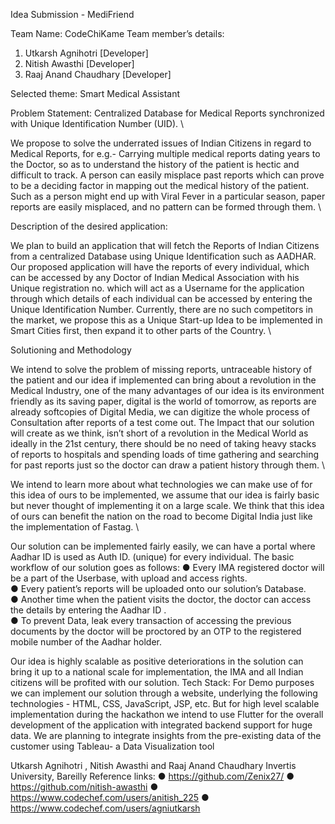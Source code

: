 Idea Submission - MediFriend

Team Name: CodeChiKame
Team member’s details:
1. Utkarsh Agnihotri [Developer]
2. Nitish Awasthi [Developer]
3. Raaj Anand Chaudhary [Developer] 

Selected theme: Smart Medical Assistant 

Problem Statement: Centralized Database for Medical Reports synchronized with Unique Identification Number (UID). \

We propose to solve the underrated issues of Indian Citizens in regard to Medical Reports, for e.g.- Carrying multiple medical reports dating years to the Doctor, so as to understand the history of the patient is hectic and difficult to track.
A person can easily misplace past reports which can prove to be a deciding factor in mapping out the medical history of the patient. Such as a person might end up with Viral Fever in a particular season, paper reports are easily misplaced, and no pattern can be formed through them. \

Description of the desired application:

We plan to build an application that will fetch the Reports of Indian Citizens from a centralized Database using Unique Identification such as AADHAR. Our proposed application will have the reports of every individual, which can be accessed by any Doctor of Indian Medical Association with his Unique registration no. which will act as a Username for the application through which details of each individual can be accessed by entering the Unique Identification Number. Currently, there are no such competitors in the market, we propose this as a Unique Start-up Idea to be implemented in Smart Cities first, then expand it to other parts of the Country. \

Solutioning and Methodology

We intend to solve the problem of missing reports, untraceable history of the patient and our idea if implemented can bring about a revolution in the Medical Industry, one of the many advantages of our idea is its environment friendly as its saving paper, digital is the world of tomorrow, as reports are already softcopies of Digital Media, we can digitize the whole process of Consultation after reports of a test come out.
The Impact that our solution will create as we think, isn’t short of a revolution in the Medical World as ideally in the 21st century, there should be no need of taking heavy stacks of reports to hospitals and spending loads of time gathering and searching for past reports just so the doctor can draw a patient history through them. \

We intend to learn more about what technologies we can make use of for this idea of ours to be implemented, we assume that our idea is fairly basic but never thought of implementing it on a large scale. We think that this idea of ours can benefit the nation on the road to become Digital India just like the implementation of Fastag. \

Our solution can be implemented fairly easily, we can have a portal where Aadhar ID is used as Auth ID. (unique) for every individual. The basic workflow of our solution goes as follows: 
● Every IMA registered doctor will be a part of the Userbase, with upload and access rights.  
● Every patient’s reports will be uploaded onto our solution’s Database.  
● Another time when the patient visits the doctor, the doctor can access the details by entering the Aadhar ID .  
● To prevent Data, leak every transaction of accessing the previous documents by the doctor will be proctored by an OTP to the registered mobile number of the Aadhar holder.  

Our idea is highly scalable as positive deteriorations in the solution can bring it up to a national scale for implementation, the IMA and all Indian citizens will be profited with our solution. Tech Stack: For Demo purposes we can implement our solution through a website, underlying the following technologies - HTML, CSS, JavaScript, JSP, etc. But for high level scalable implementation during the hackathon we intend to use Flutter for the overall development of the application with integrated backend support for huge data. We are planning to integrate insights from the pre-existing data of the customer using Tableau- a Data Visualization tool

Utkarsh Agnihotri , Nitish Awasthi and Raaj Anand Chaudhary Invertis University, Bareilly Reference links: ● https://github.com/Zenix27/ ● https://github.com/nitish-awasthi ● https://www.codechef.com/users/anitish_225 ● https://www.codechef.com/users/agniutkarsh

